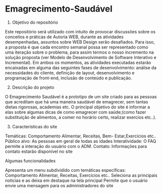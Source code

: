 # Emagrecimento-Saudável
1. Objetivo do repositório

Este repositório será utilizado com intuito de provocar discussões sobre os conceitos e práticas de Autoria WEB, durante as atividades desempenhadas, assuntos sobre WEB Design serão desafiados. Para isso, a proposta é que cada encontro semanal possa ser representado como uma iteração sobre o problema, para assim termos o nosso incremento na solução proposta (ver Modelo de Desenvolvimento de Software Interativo e Incremental). Em ambos os momentos, as atividades executadas estarão encaixadas em alguma das seguintes fases de desenvolvimento: análise da necessidades do cliente, definição de layout, desenvolvimento e programação de front-end, inclusão de conteúdo e publicação.


2. Descrição do projeto

O Emagrecimento Saudável é a prototipo de um site criado para as pessoas que acreditam que há uma maneira saudável de emagrecer, sem tantas dietas rigorosas, academias etc. O principal objetivo do site é informar a elas sobre algumas dicas de como emagrecer com saúde;(como fazer substituição de alimentos, a comer no horário certo, realizar exercios etc..).


3. Características do site

Temáticas: Comportamento Alimentar, Receitas, Bem- Estar,Exercicios etc..
Público alvo: As pessoas em geral de todas as idades
Interatividade: O FAQ permite a interação do usuário com o ADM.
Contato: Informações para contato estarão disponível no site



Algumas funcionalidades

Apresenta um menu subdividido com temáticas específicas: Comportamento Alimentar, Receitas, Exercicios etc..
Seleciona as principais noticias e as deixa em destaque na tela principal
Permite que o usuário envie uma mensagem para os administradores do site
